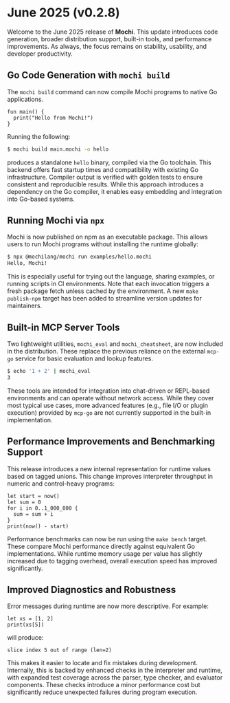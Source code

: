# June 2025 (v0.2.8)

Welcome to the June 2025 release of **Mochi**. This update introduces code generation, broader distribution support, built-in tools, and performance improvements. As always, the focus remains on stability, usability, and developer productivity.

## Go Code Generation with `mochi build`

The `mochi build` command can now compile Mochi programs to native Go applications.

```mochi
fun main() {
  print("Hello from Mochi!")
}
```

Running the following:

```bash
$ mochi build main.mochi -o hello
```

produces a standalone `hello` binary, compiled via the Go toolchain. This backend offers fast startup times and compatibility with existing Go infrastructure. Compiler output is verified with golden tests to ensure consistent and reproducible results. While this approach introduces a dependency on the Go compiler, it enables easy embedding and integration into Go-based systems.

## Running Mochi via `npx`

Mochi is now published on npm as an executable package. This allows users to run Mochi programs without installing the runtime globally:

```bash
$ npx @mochilang/mochi run examples/hello.mochi
Hello, Mochi!
```

This is especially useful for trying out the language, sharing examples, or running scripts in CI environments. Note that each invocation triggers a fresh package fetch unless cached by the environment. A new `make publish-npm` target has been added to streamline version updates for maintainers.

## Built-in MCP Server Tools

Two lightweight utilities, `mochi_eval` and `mochi_cheatsheet`, are now included in the distribution. These replace the previous reliance on the external `mcp-go` service for basic evaluation and lookup features.

```bash
$ echo '1 + 2' | mochi_eval
3
```

These tools are intended for integration into chat-driven or REPL-based environments and can operate without network access. While they cover most typical use cases, more advanced features (e.g., file I/O or plugin execution) provided by `mcp-go` are not currently supported in the built-in implementation.

## Performance Improvements and Benchmarking Support

This release introduces a new internal representation for runtime values based on tagged unions. This change improves interpreter throughput in numeric and control-heavy programs:

```mochi
let start = now()
let sum = 0
for i in 0..1_000_000 {
  sum = sum + i
}
print(now() - start)
```

Performance benchmarks can now be run using the `make bench` target. These compare Mochi performance directly against equivalent Go implementations. While runtime memory usage per value has slightly increased due to tagging overhead, overall execution speed has improved significantly.

## Improved Diagnostics and Robustness

Error messages during runtime are now more descriptive. For example:

```mochi
let xs = [1, 2]
print(xs[5])
```

will produce:

```
slice index 5 out of range (len=2)
```

This makes it easier to locate and fix mistakes during development. Internally, this is backed by enhanced checks in the interpreter and runtime, with expanded test coverage across the parser, type checker, and evaluator components. These checks introduce a minor performance cost but significantly reduce unexpected failures during program execution.

